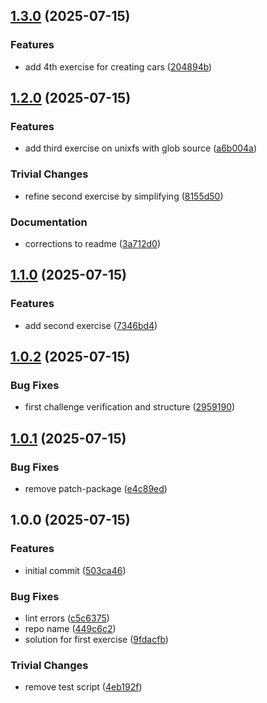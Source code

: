 ## [1.3.0](https://github.com/ipshipyard/helia-adventure/compare/v1.2.0...v1.3.0) (2025-07-15)

### Features

* add 4th exercise for creating cars ([204894b](https://github.com/ipshipyard/helia-adventure/commit/204894b17a06a5815fd4b93fc9ad091b1dd1bf51))

## [1.2.0](https://github.com/ipshipyard/helia-adventure/compare/v1.1.0...v1.2.0) (2025-07-15)

### Features

* add third exercise on unixfs with glob source ([a6b004a](https://github.com/ipshipyard/helia-adventure/commit/a6b004a7101b9097c8c834c19476bda8df4f3efd))

### Trivial Changes

* refine second exercise by simplifying ([8155d50](https://github.com/ipshipyard/helia-adventure/commit/8155d50a51f62208f7be03a44d49150f52acd97a))

### Documentation

* corrections to readme ([3a712d0](https://github.com/ipshipyard/helia-adventure/commit/3a712d0d142ac5b248e2d83de1c61ce0bfc0a984))

## [1.1.0](https://github.com/ipshipyard/helia-adventure/compare/v1.0.2...v1.1.0) (2025-07-15)

### Features

* add second exercise ([7346bd4](https://github.com/ipshipyard/helia-adventure/commit/7346bd4c6aea0b5905ea9cb0dff96f33304c1e2a))

## [1.0.2](https://github.com/ipshipyard/helia-adventure/compare/v1.0.1...v1.0.2) (2025-07-15)

### Bug Fixes

* first challenge verification and structure ([2959190](https://github.com/ipshipyard/helia-adventure/commit/2959190830b1e91ea65806d08850d35d5455fc5a))

## [1.0.1](https://github.com/ipshipyard/helia-adventure/compare/v1.0.0...v1.0.1) (2025-07-15)

### Bug Fixes

* remove patch-package ([e4c89ed](https://github.com/ipshipyard/helia-adventure/commit/e4c89edf604766f637f03d031350f81f5fafe535))

## 1.0.0 (2025-07-15)

### Features

* initial commit ([503ca46](https://github.com/ipshipyard/helia-adventure/commit/503ca469aa7cd74449ca05c5b343dd891aa8d808))

### Bug Fixes

* lint errors ([c5c6375](https://github.com/ipshipyard/helia-adventure/commit/c5c63752a69ab95f99edbf2638f5a4afb8c1bbb7))
* repo name ([449c6c2](https://github.com/ipshipyard/helia-adventure/commit/449c6c2beaf287bdd877c4658a3f77da6406a887))
* solution for first exercise ([9fdacfb](https://github.com/ipshipyard/helia-adventure/commit/9fdacfb690476a924c9517bb7b2e01a98b2471ae))

### Trivial Changes

* remove test script ([4eb192f](https://github.com/ipshipyard/helia-adventure/commit/4eb192ffbd34e472bc56be4a7055edffb26301e5))
